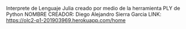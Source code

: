 Interprete de Lenguaje Julia creado por medio de la herramienta PLY de Python
NOMBRE CREADOR: 
Diego Alejandro Sierra Garcia
LINK:
https://olc2-p1-201903969.herokuapp.com/home
